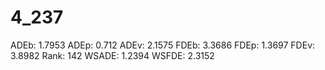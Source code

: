 # 4_237

ADEb: 1.7953
ADEp: 0.712
ADEv: 2.1575
FDEb: 3.3686
FDEp: 1.3697
FDEv: 3.8982
Rank: 142
WSADE: 1.2394
WSFDE: 2.3152